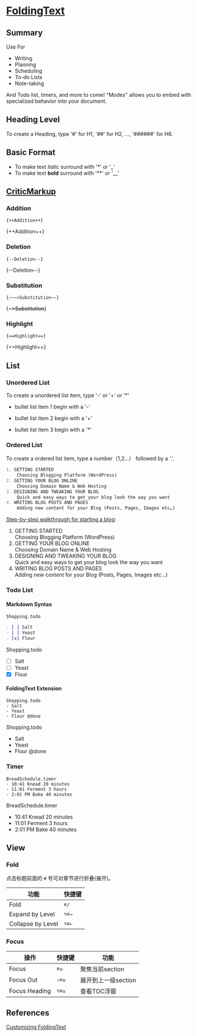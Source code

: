 

# [FoldingText](http://www.foldingtext.com/)
## Summary
Use For

- Writing
- Planning
- Scheduling
- To-do Lists
- Note-taking

And Todo list, timers, and more to come! "Modes" allows you to embed with specialized behavior into your document.

## Heading Level
To create a Heading, type '#' for H1, '##' for H2, ..., '######' for H6.

## Basic Format

- To make text _italic_ surround with '*' or '_'
- To make text **bold** surround with '**' or '__'

## [CriticMarkup](http://fletcher.github.io/MultiMarkdown-4/criticmarkup.html)
### Addition

```CriticMarkup
{++Addition++}
```

{++Addition++}

### Deletion

```CriticMarkup
{--Deletion--}
```

{--Deletion--}

### Substitution

```CriticMarkup
{~~~>Substitution~~}
```

{~~~>Substitution~~}

### Highlight

```CriticMarkup
{==Highlight==}
```

{==Highlight==}

## List
### Unordered List
To create a unordered list item, type '-' or '+' or '*'

- bullet list item 1 begin with a '-'
+ bullet list item 2 begin with a '+'
* bullet list item 3 begin with a '*'

### Ordered List
To create a ordered list item, type a number（1,2...） followed by a '.'.

```Markdown
1. GETTING STARTED  
	Choosing Blogging Platform (WordPress)
2. GETTING YOUR BLOG ONLINE  
	Choosing Domain Name & Web Hosting
3. DESIGNING AND TWEAKING YOUR BLOG  
	Quick and easy ways to get your blog look the way you want
4. WRITING BLOG POSTS AND PAGES  
	Adding new content for your Blog (Posts, Pages, Images etc…)
```

[Step-by-step walkthrough for starting a blog](http://startbloggingonline.com/):

1. GETTING STARTED  
	Choosing Blogging Platform (WordPress)
2. GETTING YOUR BLOG ONLINE  
	Choosing Domain Name & Web Hosting
3. DESIGNING AND TWEAKING YOUR BLOG  
	Quick and easy ways to get your blog look the way you want
4. WRITING BLOG POSTS AND PAGES  
	Adding new content for your Blog (Posts, Pages, Images etc…)

### Todo List
#### Markdown Syntax

```Markdown
Shopping.todo

- [ ] Salt
- [ ] Yeast
- [x] Flour
```

Shopping.todo

- [ ] Salt
- [ ] Yeast
- [x] Flour 

#### FoldingText Extension

```FoldingText_Extension
Shopping.todo
- Salt
- Yeast
- Flour @done
```

Shopping.todo
- Salt
- Yeast
- Flour @done

### Timer

```FoldingText_Extension
BreadSchedule.timer
- 10:41 Knead 20 minutes
- 11:01 Ferment 3 hours
- 2:01 PM Bake 40 minutes
```

BreadSchedule.timer
- 10:41 Knead 20 minutes
- 11:01 Ferment 3 hours
- 2:01 PM Bake 40 minutes

## View
### Fold
点击标题前面的 `#` 号可对章节进行折叠(展开)。

功能               | 快捷键
------------------|-------------------------------------
Fold              | <kbd>⌘</kbd><kbd>/</kbd>
Expand by Level   | <kbd>⌥</kbd><kbd>⌘</kbd><kbd>→</kbd>
Collapse by Level | <kbd>⌥</kbd><kbd>⌘</kbd><kbd>←</kbd>

### Focus

操作              | 快捷键                                | 功能
------------------|--------------------------------------|---
Focus             | <kbd>⌘</kbd><kbd>u</kbd>             | 聚焦当前section
Focus Out         | <kbd>⇧</kbd><kbd>⌘</kbd><kbd>u</kbd> | 展开到上一级section
Focus Heading     | <kbd>⌥</kbd><kbd>⌘</kbd><kbd>u</kbd> | 查看TOC浮窗

## References
[Customizing FoldingText](http://computers.tutsplus.com/tutorials/customizing-foldingtext--cms-21674)

